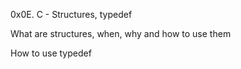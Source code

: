  0x0E. C - Structures, typedef

What are structures, when, why and how to use them

How to use typedef
